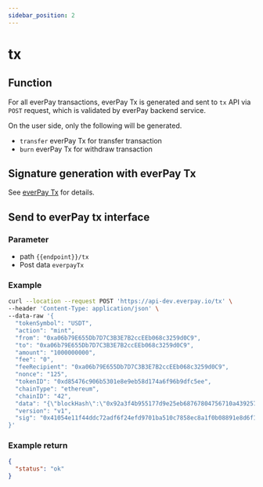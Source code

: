 ```yaml
---
sidebar_position: 2
---
```


# tx

## Function

For all everPay transactions, everPay Tx is generated and sent to `tx` API via `POST` request, which is validated by everPay backend service.

On the user side, only the following will be generated.
* `transfer` everPay Tx for transfer transaction
* `burn` everPay Tx for withdraw transaction

## Signature generation with everPay Tx
See [everPay Tx](../../guide/everpay-tx) for details.

## Send to everPay tx interface

### Parameter
* path `{{endpoint}}/tx`
* Post data `everpayTx`

### Example
```bash
curl --location --request POST 'https://api-dev.everpay.io/tx' \
--header 'Content-Type: application/json' \
--data-raw '{
  "tokenSymbol": "USDT",
  "action": "mint",
  "from": "0xa06b79E655Db7D7C3B3E7B2ccEEb068c3259d0C9",
  "to": "0xa06b79E655Db7D7C3B3E7B2ccEEb068c3259d0C9",
  "amount": "1000000000",
  "fee": "0",
  "feeRecipient": "0xa06b79E655Db7D7C3B3E7B2ccEEb068c3259d0C9",
  "nonce": "125",
  "tokenID": "0xd85476c906b5301e8e9eb58d174a6f96b9dfc5ee",
  "chainType": "ethereum",
  "chainID": "42",
  "data": "{\"blockHash\":\"0x92a3f4b955177d9e25eb68767804756710a43925726f6028ae41f8c1682e4516\",\"blockNumber\":\"0x172763a\",\"chainId\":\"0x2a\",\"condition\":null,\"creates\":null,\"from\":\"0xa06b79e655db7d7c3b3e7b2cceeb068c3259d0c9\",\"gas\":\"0x1319e\",\"gasPrice\":\"0x2d1375900\",\"hash\":\"0x8633e2e294dd2b0995bbd313390797be673f67196c51c0f49b8f17c0893d1c66\",\"input\":\"0xa9059cbb0000000000000000000000007749cc63da481aae8fe846db55b2cd216663a984000000000000000000000000000000000000000000000000000000003b9aca00\",\"nonce\":\"0x2ee\",\"publicKey\":\"0x103e40746c8cadcf3ec79cc5143e98c23bf22bf3e4abb6cd96221dfc2439494bbd2cdbb232bff9b69f931542e2ceb13253eaebe977f3613a9686a782738e6424\",\"r\":\"0xd959cbaffe7ab911a312fd023452a7dede9483a85ba8800961f36b040cf1f310\",\"raw\":\"0xf8ac8202ee8502d13759008301319e94d85476c906b5301e8e9eb58d174a6f96b9dfc5ee80b844a9059cbb0000000000000000000000007749cc63da481aae8fe846db55b2cd216663a984000000000000000000000000000000000000000000000000000000003b9aca0077a0d959cbaffe7ab911a312fd023452a7dede9483a85ba8800961f36b040cf1f310a04a15cadb83b39d565154e0bb4c149d7ff478791ea82e1a3a1a2a91a047b8c52c\",\"s\":\"0x4a15cadb83b39d565154e0bb4c149d7ff478791ea82e1a3a1a2a91a047b8c52c\",\"standardV\":\"0x0\",\"to\":\"0xd85476c906b5301e8e9eb58d174a6f96b9dfc5ee\",\"transactionIndex\":\"0x3\",\"v\":\"0x77\",\"value\":\"0x0\"}",
  "version": "v1",
  "sig": "0x41054e11f44ddc72adf6f24efd9701ba510c7858ec8a1f0b08891e8d6f19869b552fb79134cb804d9074a3230c727c29930786435c46be21804dac0e3d871d831c"
}'
```

### Example return

```json
{
  "status": "ok"
}
```